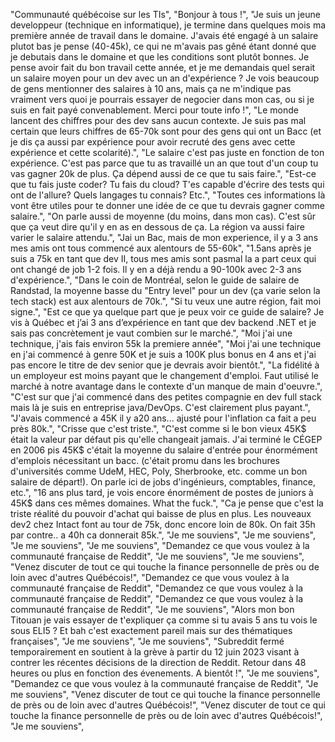   "Communauté québécoise sur les TIs",
    "Bonjour à tous !",
    "Je suis un jeune developpeur (technique en informatique), je termine dans quelques mois ma première année de travail dans le domaine. J'avais été engagé à un salaire plutot bas je pense (40-45k), ce qui ne m'avais pas gêné étant donné que je debutais dans le domaine et que les conditions sont plutôt bonnes. Je pense avoir fait du bon travail cette année, et je me demandais quel serait un salaire moyen pour un dev avec un an d'expérience ? Je vois beaucoup de gens mentionner des salaires à 10 ans, mais ça ne m'indique pas vraiment vers quoi je pourrais essayer de negocier dans mon cas, ou si je suis en fait payé convenablement. Merci pour toute info !",
    "Le monde lancent des chiffres pour des dev sans aucun contexte. Je suis pas mal certain que leurs chiffres de 65-70k sont pour des gens qui ont un Bacc (et je dis ça aussi par expérience pour avoir recruté des gens avec cette expérience et cette scolarité).",
    "Le salaire c'est pas juste en fonction de ton expérience. C'est pas parce que tu as travaillé un an que tout d'un coup tu vas gagner 20k de plus. Ça dépend aussi de ce que tu sais faire.",
    "Est-ce que tu fais juste coder? Tu fais du cloud? T'es capable d'écrire des tests qui ont de l'allure? Quels langages tu connais? Etc.",
    "Toutes ces informations là vont être utiles pour te donner une idée de ce que tu devrais gagner comme salaire.",
    "On parle aussi de moyenne (du moins, dans mon cas). C'est sûr que ça veut dire qu'il y en as en dessous de ça. La région va aussi faire varier le salaire attendu.",
    "Jai un Bac, mais de mon experience, il y a 3 ans mes amis ont tous commencé aux alentours de 55-60k",
    "1.5ans après je suis a 75k en tant que dev II, tous mes amis sont pasmal la a part ceux qui ont changé de job 1-2 fois. Il y en a déjà rendu a 90-100k avec 2-3 ans d'expérience.",
    "Dans le coin de Montréal, selon le guide de salaire de Randstad, la moyenne basse du \"Entry level\" pour un dev (ça varie selon la tech stack) est aux alentours de 70k.",
    "Si tu veux une autre région, fait moi signe.",
    "Est ce que ya quelque part que je peux voir ce guide de salaire? Je vis à Québec et j’ai 3 ans d’expérience en tant que dev backend .NET et je sais pas concrètement je vaut combien sur le marché.",
    "Moi j'ai une technique, j'ais fais environ 55k la premiere année",
    "Moi j'ai une technique en j'ai commencé à genre 50K et je suis a 100K plus bonus en 4 ans et j'ai pas encore le titre de dev senior que je devrais avoir bientôt.",
    "La fidélité à un employeur est moins payant que le changement d'emploi. Faut utilisé le marché à notre avantage dans le contexte d'un manque de main d'oeuvre.",
    "C'est sur que j'ai commencé dans des petites compagnie en dev full stack mais là je suis en entreprise java/DevOps. C'est clairement plus payant.",
    "J'avais commencé a 45K il y a20 ans... ajusté pour l'inflation ca fait a peu près 80k.",
    "Crisse que c'est triste.",
    "C'est comme si le bon vieux 45K$ était la valeur par défaut pis qu'elle changeait jamais. J'ai terminé le CÉGEP en 2006 pis 45K$ c'était la moyenne du salaire d'entrée pour énormément d'emplois nécessitant un bacc. (c'était promu dans les brochures d'universités comme UdeM, HEC, Poly, Sherbrooke, etc. comme un bon salaire de départ!). On parle ici de jobs d'ingénieurs, comptables, finance, etc.",
    "16 ans plus tard, je vois encore énormément de postes de juniors à 45K$ dans ces mêmes domaines. What the fuck.",
    "Ca je pense que c'est la triste réalité du pouvoir d'achat qui baisse de plus en plus. Les nouveaux dev2 chez Intact font au tour de 75k, donc encore loin de 80k. On fait 35h par contre.. a 40h ca donnerait 85k.",
    "Je me souviens",
    "Je me souviens",
    "Je me souviens",
    "Je me souviens",
    "Demandez ce que vous voulez à la communauté française de Reddit",
    "Je me souviens",
    "Je me souviens",
    "Venez discuter de tout ce qui touche la finance personnelle de près ou de loin avec d'autres Québécois!",
    "Demandez ce que vous voulez à la communauté française de Reddit",
    "Demandez ce que vous voulez à la communauté française de Reddit",
    "Demandez ce que vous voulez à la communauté française de Reddit",
    "Je me souviens",
    "Alors mon bon Titouan je vais essayer de t'expliquer ça comme si tu avais 5 ans tu vois le sous ELI5 ? Et bah c'est exactement pareil mais sur des thématiques françaises",
    "Je me souviens",
    "Je me souviens",
    "Subreddit fermé temporairement en soutient à la grève à partir du 12 juin 2023 visant à contrer les récentes décisions de la direction de Reddit. Retour dans 48 heures ou plus en fonction des évenements. A bientôt !",
    "Je me souviens",
    "Demandez ce que vous voulez à la communauté française de Reddit",
    "Je me souviens",
    "Venez discuter de tout ce qui touche la finance personnelle de près ou de loin avec d'autres Québécois!",
    "Venez discuter de tout ce qui touche la finance personnelle de près ou de loin avec d'autres Québécois!",
    "Je me souviens",
